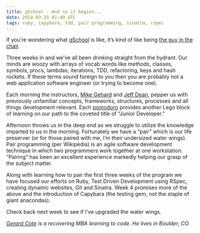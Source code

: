 ```yaml
---
title: gSchool - And so it begins...
date: 2014-03-25 01:49 UTC
tags: ruby, capybara, tdd, pair programming, sinatra, rspec
---
```




If you’re wondering what [gSchool](https://www.gschool.it/) is like, it’s kind of like being [the guy in the chair](https://www.youtube.com/watch?v=Zk71h2CQ_xM).

Three weeks in and we’ve all been drinking straight from the hydrant. Our minds are woozy with arrays of vocab words like methods, classes, symbols, procs, lambdas, iterations, TDD, refactoring, keys and hash rockets. If these terms sound foreign to you then you are probably not a web application software engineer (or trying to become one).

Each morning the instructors, [Mike Gehard](https://twitter.com/mikegehard) and [Jeff Dean](https://twitter.com/jeffrosoft), pepper us with previously unfamiliar concepts, frameworks, structures, processes and all things development relevant. Each [pomodoro](http://pomodorotechnique.com/) provides another Lego block of learning on our path to the coveted title of “Junior Developer.”

Afternoon throws us in the deep end as we struggle to utilize the knowledge imparted to us in the morning. Fortunately we have a “pair” which is our life preserver (or for those paired with me, I’m their undersized water wings). Pair programming (per Wikipedia) is an agile software development technique in which two programmers work together at one workstation. “Pairing” has been an excellent experience markedly helping our grasp of the subject matter.

Along with learning how to pair the first three weeks of the program we have focused our efforts on Ruby, Test Driven Development using RSpec, creating dynamic websites, Git and Sinatra. Week 4 promises more of the above and the introduction of Capybara (the testing gem, not the staple of giant anacondas).

Check back next week to see if I’ve upgraded the water wings.


*[Gerard Cote](mailto:grcote@gmail.com) is a recovering MBA learning to code. He lives in Boulder, CO.*
